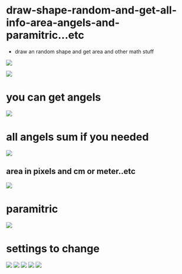 # draw-shape-random-and-get-all-info-area-angels-and-paramitric...etc

* draw an random shape and get area and other math stuff

![](randompics/Screenshot_2022-06-30-10-21-52-33_1dbf7f859d905664b3e4ffc4f55347b3.jpg)


![](randompics/Screenshot_2022-06-30-10-21-58-00_1dbf7f859d905664b3e4ffc4f55347b3.jpg)

# you can get angels

![](randompics/Screenshot_2022-06-30-10-22-09-20_1dbf7f859d905664b3e4ffc4f55347b3.jpg)

# all angels sum if you needed

![](randompics/Screenshot_2022-06-30-10-22-24-83_1dbf7f859d905664b3e4ffc4f55347b3.jpg)

<h2> area in pixels and cm or meter..etc</h2>

![](randompics/Screenshot_2022-06-30-10-22-31-11_1dbf7f859d905664b3e4ffc4f55347b3.jpg)

# paramitric

![](randompics/Screenshot_2022-06-30-10-22-36-78_1dbf7f859d905664b3e4ffc4f55347b3.jpg)

# settings to change

![](randompics/Screenshot_2022-06-30-10-22-46-69_1dbf7f859d905664b3e4ffc4f55347b3.jpg)
![](randompics/Screenshot_2022-06-30-10-23-15-46_1dbf7f859d905664b3e4ffc4f55347b3.jpg)
![](randompics/Screenshot_2022-06-30-10-23-21-71_1dbf7f859d905664b3e4ffc4f55347b3.jpg)
![](randompics/Screenshot_2022-06-30-10-23-29-83_1dbf7f859d905664b3e4ffc4f55347b3.jpg)
![](randompics/Screenshot_2022-06-30-10-23-40-23_1dbf7f859d905664b3e4ffc4f55347b3.jpg)
